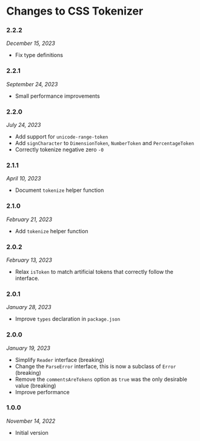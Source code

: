 # Changes to CSS Tokenizer

### 2.2.2

_December 15, 2023_

- Fix type definitions

### 2.2.1

_September 24, 2023_

- Small performance improvements

### 2.2.0

_July 24, 2023_

- Add support for `unicode-range-token`
- Add `signCharacter` to `DimensionToken`, `NumberToken` and `PercentageToken`
- Correctly tokenize negative zero `-0`

### 2.1.1

_April 10, 2023_

- Document `tokenize` helper function

### 2.1.0

_February 21, 2023_

- Add `tokenize` helper function

### 2.0.2

_February 13, 2023_

- Relax `isToken` to match artificial tokens that correctly follow the interface.

### 2.0.1

_January 28, 2023_

- Improve `types` declaration in `package.json`

### 2.0.0

_January 19, 2023_

- Simplify `Reader` interface (breaking)
- Change the `ParseError` interface, this is now a subclass of `Error` (breaking)
- Remove the `commentsAreTokens` option as `true` was the only desirable value (breaking)
- Improve performance

### 1.0.0

_November 14, 2022_

- Initial version
